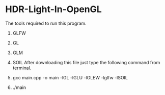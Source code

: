 # HDR-Light-In-OpenGL
The tools required to run this program.
1. GLFW
2. GL
3. GLM
4. SOIL
After downloading this file just type the following command from terminal.

1. gcc main.cpp -o main -lGL -lGLU -lGLEW -lglfw -lSOIL
2. ./main
